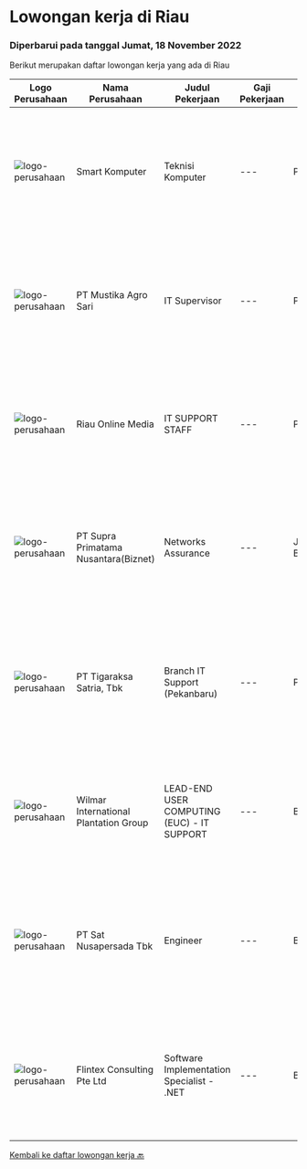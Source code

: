 
  # Lowongan kerja di Riau

  ### Diperbarui pada tanggal Jumat, 18 November 2022

  Berikut merupakan daftar lowongan kerja yang ada di Riau

  |Logo Perusahaan | Nama Perusahaan | Judul Pekerjaan | Gaji Pekerjaan | Lokasi | Deskripsi | Tanggal diunggah | Pranala |
  | -------------- | --------------- | --------------- | --------- | --------- | -------------- | ------- | ----------- |
  |![logo-perusahaan](https://i.ibb.co/sqvTCh9/112815900-stock-vector-no-image-available-icon-flat-vector.webp)|Smart Komputer|Teknisi Komputer|---|Pekanbaru|Kualifikasi Pekerjaan Usia maksimal 21 tahun Pendidikan minimal SMK TKJ (Teknik Komputer dan Jaringan) Memahami dasar-dasar komputer Fresh graduate...|Selasa, 15 November 2022|https://www.jobstreet.co.id/id/job/teknisi-komputer-4107360?token=0~5018b640-bab3-4b02-b09d-442d40437153&sectionRank=1&jobId=jobstreet-id-job-4107360|
|![logo-perusahaan](https://image-service-cdn.seek.com.au/2460c58d3996d998865376c565eddcfae7bf6103/ee4dce1061f3f616224767ad58cb2fc751b8d2dc)|PT Mustika Agro Sari|IT Supervisor|---|Pekanbaru|Uraian Tugas : Bersedia melakukan perjalanan Dinas Ke luar Kota jika ada permasalahan pernagkat jaringan &amp; pernangkat komunikasi di lokas...|Rabu, 09 November 2022|https://www.jobstreet.co.id/id/job/it-supervisor-4099784?token=0~5018b640-bab3-4b02-b09d-442d40437153&sectionRank=2&jobId=jobstreet-id-job-4099784|
|![logo-perusahaan](https://i.ibb.co/sqvTCh9/112815900-stock-vector-no-image-available-icon-flat-vector.webp)|Riau Online Media|IT SUPPORT STAFF|---|Pekanbaru|Kualifikasi Pekerjaan Usia maksimal 30 tahun Pendidikan min D3 semua jurusan Memiliki semangat kerja yang tinggi Menguasai Front End dan Desain...|Kamis, 10 November 2022|https://www.jobstreet.co.id/id/job/it-support-staff-4102008?token=0~5018b640-bab3-4b02-b09d-442d40437153&sectionRank=3&jobId=jobstreet-id-job-4102008|
|![logo-perusahaan](https://image-service-cdn.seek.com.au/ded6537591a7b69d01775b5b7ccc9201c29d3e83/ee4dce1061f3f616224767ad58cb2fc751b8d2dc)|PT Supra Primatama Nusantara(Biznet)|Networks Assurance|---|Jawa Barat|Tanggung Jawab:  Melakukan Audit &amp; Commissioning jaringan Fiber Optic (FTTx GPON, and Metro Ethernet) Memastikan pembangunan jaringan fiber optik...|Selasa, 25 Oktober 2022|https://www.jobstreet.co.id/id/job/networks-assurance-4080224?token=0~5018b640-bab3-4b02-b09d-442d40437153&sectionRank=4&jobId=jobstreet-id-job-4080224|
|![logo-perusahaan](https://image-service-cdn.seek.com.au/4a83e31f59a96a5d20b7396be5f103beb6c2f4da/ee4dce1061f3f616224767ad58cb2fc751b8d2dc)|PT Tigaraksa Satria, Tbk|Branch IT Support (Pekanbaru)|---|Pekanbaru|Kualifikasi: Minimal S1 jurusan Teknik Informatika Usia Maksimal 30 tahun Pengalaman minimal 1 tahun di Technical Support Komunikatif Menguasai sistem...|Jumat, 21 Oktober 2022|https://www.jobstreet.co.id/id/job/branch-it-support-pekanbaru-4076895?token=0~5018b640-bab3-4b02-b09d-442d40437153&sectionRank=5&jobId=jobstreet-id-job-4076895|
|![logo-perusahaan](https://image-service-cdn.seek.com.au/5683be4817b674e99653d054bb367590069452e8/ee4dce1061f3f616224767ad58cb2fc751b8d2dc)|Wilmar International Plantation Group|LEAD-END USER COMPUTING (EUC) - IT SUPPORT|---|Batam|Provide remote end user support primarily for Wilmar Singapore offices and Australia offices, occasional support of users in other regional offices...|Kamis, 17 November 2022|https://www.jobstreet.co.id/id/job/lead-end-user-computing-euc-it-support-1033506318?token=0~5018b640-bab3-4b02-b09d-442d40437153&sectionRank=6&jobId=jobstreet-id-job-1033506318|
|![logo-perusahaan](https://image-service-cdn.seek.com.au/27e4053f114815e3a6ab973990445ad7b07fd389/ee4dce1061f3f616224767ad58cb2fc751b8d2dc)|PT Sat Nusapersada Tbk|Engineer|---|Batam|- Diploma/Bachelor of engineering machinery or electrical physical- Advanced in AutoCad- Advanced in MS Office skills, especially in MS Excel- Able to...|Kamis, 17 November 2022|https://www.jobstreet.co.id/id/job/engineer-1033787744?token=0~5018b640-bab3-4b02-b09d-442d40437153&sectionRank=7&jobId=jobstreet-id-job-1033787744|
|![logo-perusahaan](https://i.ibb.co/sqvTCh9/112815900-stock-vector-no-image-available-icon-flat-vector.webp)|Flintex Consulting Pte Ltd|Software Implementation Specialist - .NET|---|Batam|·            Development and / or implementation experience NET, C #, VB NET, Web services.        ·            Code deployment experience with Web...|Kamis, 17 November 2022|https://www.jobstreet.co.id/id/job/software-implementation-specialist-.net-1033546898?token=0~5018b640-bab3-4b02-b09d-442d40437153&sectionRank=8&jobId=jobstreet-id-job-1033546898|


  [Kembali ke daftar lowongan kerja 🔙](../README.md#daftar-lowongan-kerja)
  